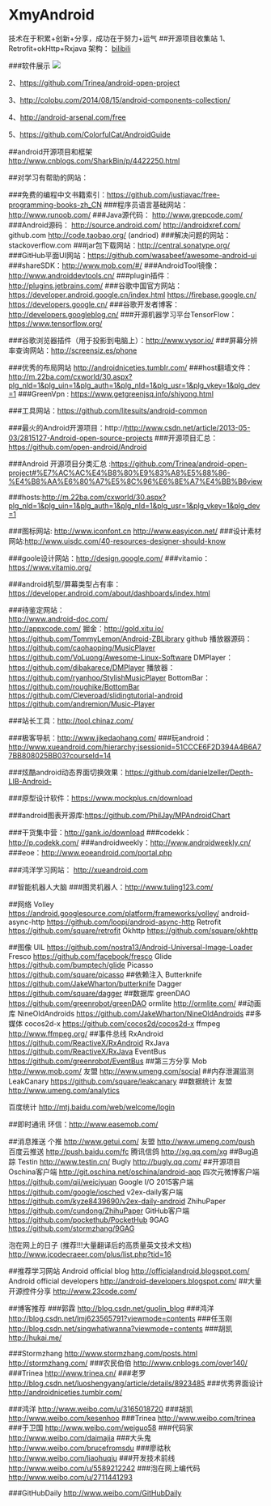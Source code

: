 # XmyAndroid
技术在于积累+创新+分享，成功在于努力+运气
##开源项目收集站
1、Retrofit+okHttp+Rxjava 架构： [bilibili][1]

###软件展示
![][2]

2、https://github.com/Trinea/android-open-project

3、http://colobu.com/2014/08/15/android-components-collection/

4、http://android-arsenal.com/free

5、https://github.com/ColorfulCat/AndroidGuide

##android开源项目和框架
http://www.cnblogs.com/SharkBin/p/4422250.html






##对学习有帮助的网站：

###免费的编程中文书籍索引：https://github.com/justjavac/free-programming-books-zh_CN
###程序员语言基础网站：http://www.runoob.com/
###Java源代码：   http://www.grepcode.com/
###Android源码： http://source.android.com/    http://androidxref.com/    github.com  http://code.taobao.org/ (andriod)
###解决问题的网站：stackoverflow.com
###jar包下载网站：http://central.sonatype.org/
###GitHub平面UI网站：https://github.com/wasabeef/awesome-android-ui
###shareSDK：http://www.mob.com/#/
###AndroidTool镜像：http://www.androiddevtools.cn/
###plugin插件：http://plugins.jetbrains.com/
###谷歌中国官方网站：https://developer.android.google.cn/index.html
                              https://firebase.google.cn/
                              https://developers.google.cn/
###谷歌开发者博客：http://developers.googleblog.cn/
###开源机器学习平台TensorFlow：https://www.tensorflow.org/

###谷歌浏览器插件（用于投影到电脑上）：http://www.vysor.io/
###屏幕分辨率查询网站：http://screensiz.es/phone


###优秀的布局网站  http://androidniceties.tumblr.com/
###host翻墙文件：http://m.22ba.com/cxworld/30.aspx?plg_nld=1&plg_uin=1&plg_auth=1&plg_nld=1&plg_usr=1&plg_vkey=1&plg_dev=1
###GreenVpn : https://www.getgreenjsq.info/shiyong.html

###工具网站：https://github.com/litesuits/android-common

###最火的Android开源项目：http://http://www.csdn.net/article/2013-05-03/2815127-Android-open-source-projects
###开源项目汇总：https://github.com/open-android/Android

###Android 开源项目分类汇总 :https://github.com/Trinea/android-open-project#%E7%AC%AC%E4%B8%80%E9%83%A8%E5%88%86-%E4%B8%AA%E6%80%A7%E5%8C%96%E6%8E%A7%E4%BB%B6view

###hosts:http://m.22ba.com/cxworld/30.aspx?plg_nld=1&plg_uin=1&plg_auth=1&plg_nld=1&plg_usr=1&plg_vkey=1&plg_dev=1

###图标网站:  http://www.iconfont.cn      http://www.easyicon.net/
###设计素材网站:http://www.uisdc.com/40-resources-designer-should-know

###goole设计网站：http://design.google.com/
###vitamio：https://www.vitamio.org/

###android机型/屏幕类型占有率：https://developer.android.com/about/dashboards/index.html


###待鉴定网站：         
http://www.android-doc.com/  
http://appxcode.com/
掘金：http://gold.xitu.io/    
https://github.com/TommyLemon/Android-ZBLibrary
github 播放器源码：https://github.com/caohaoping/MusicPlayer
https://github.com/VoLuong/Awesome-Linux-Software
DMPlayer：https://github.com/dibakarece/DMPlayer
播放器：https://github.com/ryanhoo/StylishMusicPlayer
BottomBar：https://github.com/roughike/BottomBar
https://github.com/Cleveroad/slidingtutorial-android
https://github.com/andremion/Music-Player



###站长工具：http://tool.chinaz.com/

###极客导航：http://www.jikedaohang.com/
###玩android：http://www.xueandroid.com/hierarchy;jsessionid=51CCCE6F2D394A4B6A77BB808025BB03?courseId=14

###炫酷android动态界面切换效果：https://github.com/danielzeller/Depth-LIB-Android-

###原型设计软件：https://www.mockplus.cn/download

###android图表开源库:https://github.com/PhilJay/MPAndroidChart

###干货集中营：http://gank.io/download
###codekk：  http://p.codekk.com/
###androidweekly：http://www.androidweekly.cn/
###eoe：http://www.eoeandroid.com/portal.php

###鸿洋学习网站：   http://xueandroid.com

##智能机器人大脑
###图灵机器人：http://www.tuling123.com/

##网络
Volley https://android.googlesource.com/platform/frameworks/volley/
android-async-http https://github.com/loopj/android-async-http 
Retrofit  https://github.com/square/retrofit
Okhttp https://github.com/square/okhttp
 
##图像
UIL https://github.com/nostra13/Android-Universal-Image-Loader
Fresco https://github.com/facebook/fresco
Glide https://github.com/bumptech/glide
Picasso https://github.com/square/picasso
##依赖注入
Butterknife  https://github.com/JakeWharton/butterknife
Dagger      https://github.com/square/dagger
##数据库
greenDAO  https://github.com/greenrobot/greenDAO
ormlite http://ormlite.com/
##动画库
NineOldAndroids https://github.com/JakeWharton/NineOldAndroids
##多媒体
cocos2d-x https://github.com/cocos2d/cocos2d-x
ffmpeg http://www.ffmpeg.org/
##事件总线
RxAndroid https://github.com/ReactiveX/RxAndroid
RxJava https://github.com/ReactiveX/RxJava
EventBus https://github.com/greenrobot/EventBus
##第三方分享
Mob http://www.mob.com/
友盟 http://www.umeng.com/social
##内存泄漏监测
LeakCanary https://github.com/square/leakcanary
##数据统计
友盟  http://www.umeng.com/analytics

百度统计 http://mtj.baidu.com/web/welcome/login

##即时通讯
环信：http://www.easemob.com/


##消息推送
个推 http://www.getui.com/
友盟 http://www.umeng.com/push
百度云推送 http://push.baidu.com/fc
腾讯信鸽 http://xg.qq.com/xg
##Bug追踪
Testin http://www.testin.cn/
Bugly http://bugly.qq.com/
##开源项目
Oschina客户端 http://git.oschina.net/oschina/android-app
四次元微博客户端 https://github.com/qii/weiciyuan
Google I/O 2015客户端 https://github.com/google/iosched
v2ex-daily客户端 https://github.com/kyze8439690/v2ex-daily-android
ZhihuPaper https://github.com/cundong/ZhihuPaper
GitHub客户端 https://github.com/pockethub/PocketHub
9GAG https://github.com/stormzhang/9GAG
 
泡在网上的日子
(推荐!!!大量翻译后的高质量英文技术文档)
http://www.jcodecraeer.com/plus/list.php?tid=16
 
##推荐学习网站
Android official blog
http://officialandroid.blogspot.com/
Android official developers
http://android-developers.blogspot.com/
##大量开源控件分享
http://www.23code.com/
 
##博客推荐
###郭霖 http://blog.csdn.net/guolin_blog
###鸿洋 http://blog.csdn.net/lmj623565791?viewmode=contents
###任玉刚 http://blog.csdn.net/singwhatiwanna?viewmode=contents
###胡凯 http://hukai.me/

###Stormzhang http://www.stormzhang.com/posts.html
              http://stormzhang.com/
###农民伯伯 http://www.cnblogs.com/over140/
###Trinea  http://www.trinea.cn/ 
###老罗 http://blog.csdn.net/luoshengyang/article/details/8923485
###优秀界面设计 http://androidniceties.tumblr.com/

###鸿洋 http://www.weibo.com/u/3165018720
###胡凯 http://www.weibo.com/kesenhoo
###Trinea http://www.weibo.com/trinea
###于卫国 http://www.weibo.com/weiguo58
###代码家 http://www.weibo.com/daimajia
###大头鬼 http://www.weibo.com/brucefromsdu
###廖祜秋 http://www.weibo.com/liaohuqiu
###开发技术前线 http://www.weibo.com/u/5589212242
###泡在网上编代码 http://www.weibo.com/u/2711441293

###GitHubDaily http://www.weibo.com/GitHubDaily









[1]:https://github.com/HotBitmapGG/bilibili-android-client
[2]:https://github.com/xmydeveloper/XmyAndroid/blob/master/bilibili.png









